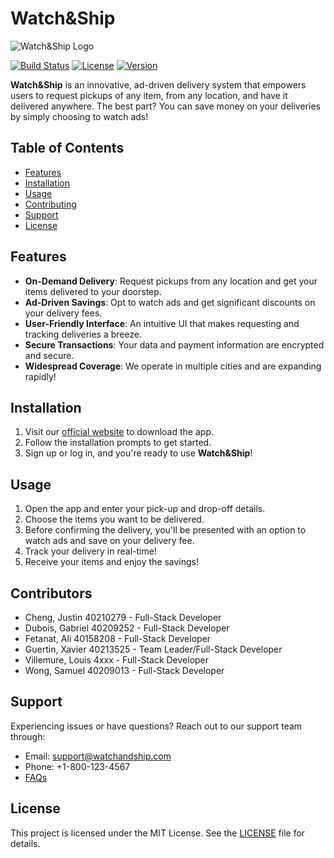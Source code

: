# Watch&Ship
![Watch&Ship Logo](logo_link_here.png)

[![Build Status](https://img.shields.io/badge/build-passing-brightgreen)](link_to_build_status)
[![License](https://img.shields.io/badge/license-MIT-blue)](link_to_license)
[![Version](https://img.shields.io/badge/version-1.0.0-red)](link_to_version)

**Watch&Ship** is an innovative, ad-driven delivery system that empowers users to request pickups of any item, from any location, and have it delivered anywhere. The best part? You can save money on your deliveries by simply choosing to watch ads!

## Table of Contents
- [Features](#features)
- [Installation](#installation)
- [Usage](#usage)
- [Contributing](#contributing)
- [Support](#support)
- [License](#license)

## Features
* **On-Demand Delivery**: Request pickups from any location and get your items delivered to your doorstep.
* **Ad-Driven Savings**: Opt to watch ads and get significant discounts on your delivery fees.
* **User-Friendly Interface**: An intuitive UI that makes requesting and tracking deliveries a breeze.
* **Secure Transactions**: Your data and payment information are encrypted and secure.
* **Widespread Coverage**: We operate in multiple cities and are expanding rapidly!

## Installation
1. Visit our [official website](link_to_website) to download the app.
2. Follow the installation prompts to get started.
3. Sign up or log in, and you're ready to use **Watch&Ship**!

## Usage
1. Open the app and enter your pick-up and drop-off details.
2. Choose the items you want to be delivered.
3. Before confirming the delivery, you'll be presented with an option to watch ads and save on your delivery fee.
4. Track your delivery in real-time!
5. Receive your items and enjoy the savings!

## Contributors
- Cheng, Justin 40210279 - Full-Stack Developer
- Dubois, Gabriel 40209252 - Full-Stack Developer
- Fetanat, Ali 40158208 - Full-Stack Developer
- Guertin, Xavier 40213525 - Team Leader/Full-Stack Developer
- Villemure, Louis 4xxx - Full-Stack Developer
- Wong, Samuel 40209013 - Full-Stack Developer

## Support
Experiencing issues or have questions? Reach out to our support team through:
- Email: support@watchandship.com
- Phone: +1-800-123-4567
- [FAQs](link_to_faqs)

## License
This project is licensed under the MIT License. See the [LICENSE](link_to_license_file) file for details.
